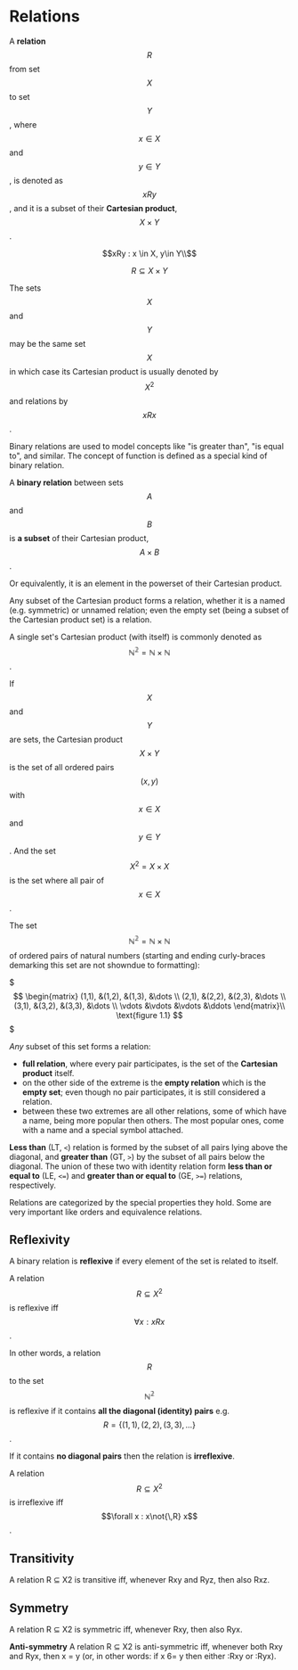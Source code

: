 # Relations

A **relation** $$R$$ from set $$X$$ to set $$Y$$, where $$x \in X$$ and $$y \in Y$$, is denoted as $$xRy$$, and it is a subset of their __Cartesian product__, $$X \times Y$$.

$$xRy : x \in X, y\in Y\\$$

$$R \subseteq X \times Y$$

The sets $$X$$ and $$Y$$ may be the same set $$X$$ in which case its Cartesian product is usually denoted by $$X^2$$ and relations by $$xRx$$.

Binary relations are used to model concepts like "is greater than", "is equal to", and similar. The concept of function is defined as a special kind of binary relation.

A __binary relation__ between sets $$A$$ and $$B$$ is __a subset__ of their Cartesian product, $$A \times B$$.

Or equivalently, it is an element in the powerset of their Cartesian product.

Any subset of the Cartesian product forms a relation, whether it is a named (e.g. symmetric) or unnamed relation; even the empty set (being a subset of the Cartesian product set) is a relation.

A single set's Cartesian product (with itself) is commonly denoted as $$\mathbb{N^2} = \mathbb{N} \times \mathbb{N}$$.



If $$X$$ and $$Y$$ are sets, the Cartesian product $$X \times Y$$ is the set of all ordered pairs $$(x,y)$$ with $$x\in X$$ and $$y \in Y$$. And the set $$X^2 =X\times X$$ is the set where all pair of $$x\in X$$.



The set $$\mathbb{N^2} = \mathbb{N} \times \mathbb{N}$$ of ordered pairs of natural numbers (starting and ending curly-braces demarking this set are not showndue to formatting):

$$$
\begin{matrix}
  (1,1), &(1,2),  &(1,3), &\dots \\
  (2,1), &(2,2),  &(2,3), &\dots \\
  (3,1), &(3,2),  &(3,3), &\dots \\
  \vdots &\vdots  &\vdots &\ddots
\end{matrix}\\
\text{figure 1.1}
$$$


*Any* subset of this set forms a relation:
- __full relation__, where every pair participates, is the set of the __Cartesian product__ itself.
- on the other side of the extreme is the __empty relation__ which is the __empty set__; even though no pair participates, it is still considered a relation.
- between these two extremes are all other relations, some of which have a name, being more popular then others. The most popular ones, come with a name and a special symbol attached.

__Less than__ (LT, `<`) relation is formed by the subset of all pairs lying above the diagonal, and __greater than__ (GT, `>`) by the subset of all pairs below the diagonal. The union of these two with identity relation form __less than or equal to__ (LE, `<=`) and __greater than or equal to__ (GE, `>=`) relations, respectively.

Relations are categorized by the special properties they hold.
Some are very important like orders and equivalence relations.


## Reflexivity

A binary relation is **reflexive** if every element of the set is related to itself.

A relation $$R \subseteq X^2$$ is reflexive iff $$\forall x : xRx$$.

In other words, a relation $$R$$ to the set $$\mathbb{N^2}$$ is reflexive if it contains __all the diagonal (identity) pairs__ e.g. $$R=\{(1,1),(2,2),(3,3),\dots\}$$.

If it contains __no diagonal pairs__ then the relation is __irreflexive__.

A relation $$R \subseteq X^2$$ is irreflexive iff $$\forall x : x\not{\,R} 
x$$.


## Transitivity
A relation R ⊆ X2 is transitive iff, whenever Rxy and Ryz, then also Rxz.


## Symmetry
A relation R ⊆ X2 is symmetric iff, whenever Rxy, then also Ryx.

**Anti-symmetry**
A relation R ⊆ X2 is anti-symmetric iff, whenever both Rxy and Ryx, then x = y (or, in other words: if x 6= y then either :Rxy or :Ryx).

